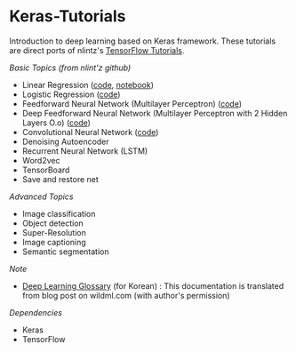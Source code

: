 # Keras-Tutorials

Introduction to deep learning based on Keras framework. These tutorials are direct ports of nlintz's [TensorFlow Tutorials](https://github.com/nlintz/TensorFlow-Tutorials).

*Basic Topics (from nlint'z github)*

* Linear Regression ([code](https://github.com/tgjeon/Keras-Tutorials/blob/master/01_linear_regression.py), [notebook](https://github.com/tgjeon/Keras-Tutorials/blob/master/01_linear_regression.ipynb))
* Logistic Regression ([code](https://github.com/tgjeon/Keras-Tutorials/blob/master/02_logistic_regression.py))
* Feedforward Neural Network (Multilayer Perceptron) ([code](https://github.com/tgjeon/Keras-Tutorials/blob/master/03_net.py))
* Deep Feedforward Neural Network (Multilayer Perceptron with 2 Hidden Layers O.o) ([code](https://github.com/tgjeon/Keras-Tutorials/blob/master/04_modern_net.py))
* Convolutional Neural Network ([code](https://github.com/tgjeon/Keras-Tutorials/blob/master/05_convolutional_net.py))
* Denoising Autoencoder
* Recurrent Neural Network (LSTM)
* Word2vec
* TensorBoard
* Save and restore net

*Advanced Topics*

* Image classification
* Object detection
* Super-Resolution
* Image captioning
* Semantic segmentation



*Note*
* [Deep Learning Glossary](https://github.com/tgjeon/Keras-Tutorials/blob/master/DeepLearningGlossary.md) (for Korean)
: This documentation is translated from blog post on wildml.com (with author's permission)

*Dependencies*
* Keras
* TensorFlow

